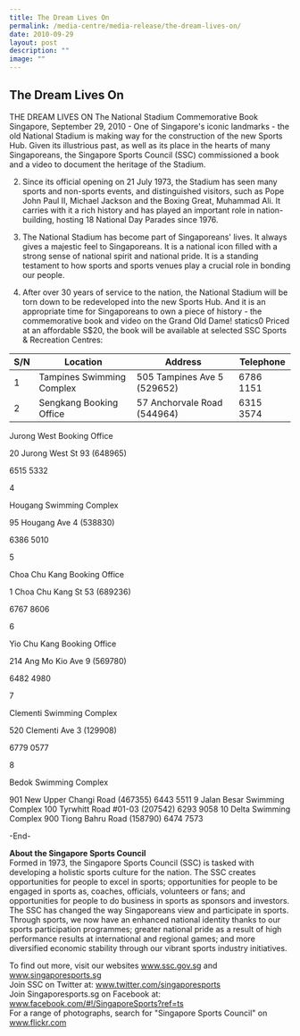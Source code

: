 ```yaml
---
title: The Dream Lives On
permalink: /media-centre/media-release/the-dream-lives-on/
date: 2010-09-29
layout: post
description: ""
image: ""
---
```

## **The Dream Lives On**

THE DREAM LIVES ON
The National Stadium Commemorative Book
Singapore, September 29, 2010 - One of Singapore's iconic landmarks - the old National Stadium is making way for the construction of the new Sports Hub. Given its illustrious past, as well as its place in the hearts of many Singaporeans, the Singapore Sports Council (SSC) commissioned a book and a video to document the heritage of the Stadium.

2. Since its official opening on 21 July 1973, the Stadium has seen many sports and non-sports events, and distinguished visitors, such as Pope John Paul II, Michael Jackson and the Boxing Great, Muhammad Ali. It carries with it a rich history and has played an important role in nation-building, hosting 18 National Day Parades since 1976.

3. The National Stadium has become part of Singaporeans' lives. It always gives a majestic feel to Singaporeans. It is a national icon filled with a strong sense of national spirit and national pride. It is a standing testament to how sports and sports venues play a crucial role in bonding our people.

4. After over 30 years of service to the nation, the National Stadium will be torn down to be redeveloped into the new Sports Hub. And it is an appropriate time for Singaporeans to own a piece of history - the commemorative book and video on the Grand Old Dame!
statics0
Priced at an affordable S$20, the book will be available at selected SSC Sports & Recreation Centres:



| S/N | Location | Address | Telephone
| -------- | -------- | -------- |-------- |
| 1     | Tampines Swimming Complex     | 505 Tampines Ave 5 (529652)     | 6786 1151
| 2 | Sengkang Booking Office | 57 Anchorvale Road (544964) | 6315 3574 | 3

Jurong West Booking Office

20 Jurong West St 93 (648965)

6515 5332

4

Hougang Swimming Complex

95 Hougang Ave 4 (538830)

6386 5010

5

Choa Chu Kang Booking Office

1 Choa Chu Kang St 53 (689236)

6767 8606

6

Yio Chu Kang Booking Office

214 Ang Mo Kio Ave 9 (569780)

6482 4980

7

Clementi Swimming Complex

520 Clementi Ave 3 (129908)

6779 0577

8

Bedok Swimming Complex

901 New Upper Changi Road (467355)
6443 5511
9 Jalan Besar Swimming Complex
100 Tyrwhitt Road #01-03 (207542)
6293 9058
10 Delta Swimming Complex
900 Tiong Bahru Road (158790)
6474 7573

-End-

**About the Singapore Sports Council**
<br>
Formed in 1973, the Singapore Sports Council (SSC) is tasked with developing a holistic sports culture for the nation. The SSC creates opportunities for people to excel in sports; opportunities for people to be engaged in sports as, coaches, officials, volunteers or fans; and opportunities for people to do business in sports as sponsors and investors. The SSC has changed the way Singaporeans view and participate in sports. Through sports, we now have an enhanced national identity thanks to our sports participation programmes; greater national pride as a result of high performance results at international and regional games; and more diversified economic stability through our vibrant sports industry initiatives.

To find out more, visit our websites www.ssc.gov.sg and www.singaporesports.sg
<br>
Join SSC on Twitter at: www.twitter.com/singaporesports
<br>
Join Singaporesports.sg on Facebook at: www.facebook.com/#!/SingaporeSports?ref=ts
<br>
For a range of photographs, search for "Singapore Sports Council" on www.flickr.com